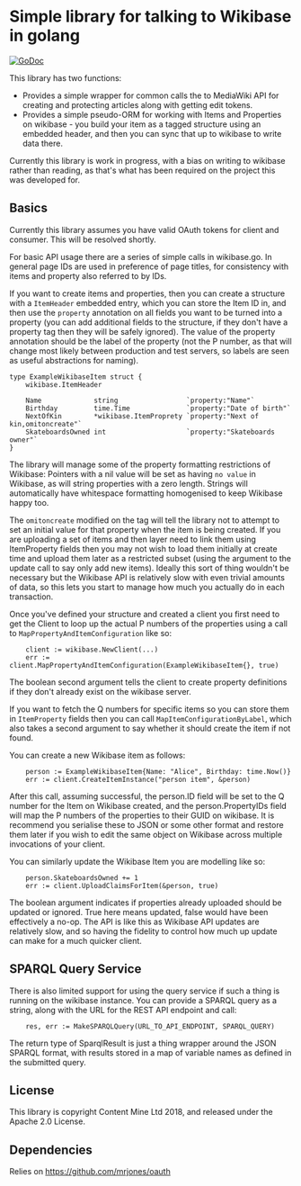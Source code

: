 Simple library for talking to Wikibase in golang
=================================================

[![GoDoc](http://godoc.org/github.com/ContentMine/wikibase?status.png)](http://godoc.org/github.com/contentmine/wikibase)

This library has two functions:

* Provides a simple wrapper for common calls the to MediaWiki API for creating and protecting articles along with getting edit tokens.
* Provides a simple pseudo-ORM for working with Items and Properties on wikibase - you build your item as a tagged structure using an embedded header, and then you can sync that up to wikibase to write data there.

Currently this library is work in progress, with a bias on writing to wikibase rather than reading, as that's what has been required on the project this was developed for.


Basics
---------

Currently this library assumes you have valid OAuth tokens for client and consumer. This will be resolved shortly.

For basic API usage there are a series of simple calls in wikibase.go. In general page IDs are used in preference of page titles, for consistency with items and property also referred to by IDs.

If you want to create items and properties, then you can create a structure with a `ItemHeader` embedded entry, which you can store the Item ID in, and then use the `property` annotation on all fields you want to be turned into a property (you can add additional fields to the structure, if they don't have a property tag then they will be safely ignored). The value of the property annotation should be the label of the property (not the P number, as that will change most likely between production and test servers, so labels are seen as useful abstractions for naming).

```
type ExampleWikibaseItem struct {
	wikibase.ItemHeader

    Name             string                 `property:"Name"`
    Birthday         time.Time              `property:"Date of birth"`
    NextOfKin        *wikibase.ItemProprety `property:"Next of kin,omitoncreate"`
    SkateboardsOwned int                    `property:"Skateboards owner"`
}
```

The library will manage some of the property formatting restrictions of Wikibase: Pointers with a nil value will be set as having `no value` in Wikibase, as will string properties with a zero length. Strings will automatically have whitespace formatting homogenised to keep Wikibase happy too.

The `omitoncreate` modified on the tag will tell the library not to attempt to set an initial value for that property when the item is being created. If you are uploading a set of items and then layer need to link them using ItemProperty fields then you may not wish to load them initially at create time and upload them later as a restricted subset (using the argument to the update call to say only add new items). Ideally this sort of thing wouldn't be necessary but the Wikibase API is relatively slow with even trivial amounts of data, so this lets you start to manage how much you actually do in each transaction.


Once you've defined your structure and created a client you first need to get the Client to loop up the actual P numbers of the properties using a call to `MapPropertyAndItemConfiguration` like so:

```
    client := wikibase.NewClient(...)
    err := client.MapPropertyAndItemConfiguration(ExampleWikibaseItem{}, true)
```

The boolean second argument tells the client to create property definitions if they don't already exist on the wikibase server.

If you want to fetch the Q numbers for specific items so you can store them in `ItemProperty` fields then you can call `MapItemConfigurationByLabel`, which also takes a second argument to say whether it should create the item if not found.

You can create a new Wikibase item as follows:

```
    person := ExampleWikibaseItem{Name: "Alice", Birthday: time.Now()}
    err := client.CreateItemInstance("person item", &person)
```

After this call, assuming successful, the person.ID field will be set to the Q number for the Item on Wikibase created, and the person.PropertyIDs field will map the P numbers of the properties to their GUID on wikibase. It is recommend you serialise these to JSON or some other format and restore them later if you wish to edit the same object on Wikibase across multiple invocations of your client.

You can similarly update the Wikibase Item you are modelling like so:

```
    person.SkateboardsOwned += 1
    err := client.UploadClaimsForItem(&person, true)
```

The boolean argument indicates if properties already uploaded should be updated or ignored. True here means updated, false would have been effectively a no-op. The API is like this as Wikibase API updates are relatively slow, and so having the fidelity to control how much up update can make for a much quicker client.


SPARQL Query Service
--------------------

There is also limited support for using the query service if such a thing is running on the wikibase instance. You can provide a SPARQL query as a string, along with the URL for the REST API endpoint and call:

```
    res, err := MakeSPARQLQuery(URL_TO_API_ENDPOINT, SPARQL_QUERY)
```

The return type of SparqlResult is just a thing wrapper around the JSON SPARQL format, with results stored in a map of variable names as defined in the submitted query.


License
----------

This library is copyright Content Mine Ltd 2018, and released under the Apache 2.0 License.


Dependencies
-------------

Relies on https://github.com/mrjones/oauth
